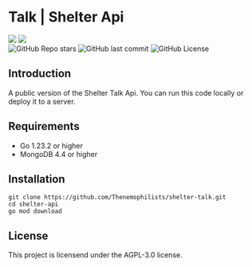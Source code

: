 # **Talk | Shelter Api**

<a href="https://shelter.nemophilists.com/"><img src="https://img.shields.io/badge/-Shelter|Nemophilists-445d28?style=flat-square&logo=Google-Chrome&logoColor=white"/></a>
<a href="mailto:studio@nemophilists.com"><img src="https://img.shields.io/badge/-Studio@nemophilists.com-445d28?style=flat-square&logo=Gmail&logoColor=white"/></a>\
![GitHub Repo stars](https://img.shields.io/github/stars/Thenemophilists/shelter-talk?style=flat-square)
![GitHub last commit](https://img.shields.io/github/last-commit/Thenemophilists/shelter-talk?style=flat-square)
![GitHub License](https://img.shields.io/github/license/Thenemophilists/shelter-talk?style=flat-square)

## **Introduction**

A public version of the Shelter Talk Api.
You can run this code locally or deploy it to a server.

## **Requirements**

- Go 1.23.2 or higher
- MongoDB 4.4 or higher

## **Installation**

```
git clone https://github.com/Thenemophilists/shelter-talk.git
cd shelter-api
go mod download
```

## **License**

This project is licensend under the AGPL-3.0 license.

